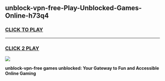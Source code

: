 
## unblock-vpn-free-Play-Unblocked-Games-Online-h73q4
<h3>
<a href="https://premium76.site?title=unblock-vpn-free&ref=25A">CLICK TO PLAY</a></h3>
<hr>

<h3>
<a href="https://premium76.site?title=unblock-vpn-free&ref=25A">CLICK 2 PLAY</a>
  
</h3>

<a href="https://premium76.site?title=unblock-vpn-free&ref=25A"><img src="https://clearcache.store/games.png"></a>


**unblock-vpn-free games unblocked: Your Gateway to Fun and Accessible Online Gaming**
